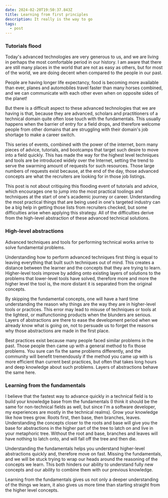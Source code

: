 ```yaml
---
date: 2024-02-20T19:50:37.843Z
title: Learning from first principles
description: It really is the way to go
tags:
  - post
---
```

### Tutorials flood

Today's advanced technologies are very generous to us, and we are living in perhaps the most comfortable period in our history. I am aware that there are still many places in the world that are not as easy as others, but for most of the world, we are doing decent when compared to the people in our past.

People are having longer life expectancy, food is becoming more available than ever, planes and automobiles travel faster than many horses combined, and we can communicate with each other even when on opposite sides of the planet!

But there is a difficult aspect to these advanced technologies that we are having is that, because they are advanced, scholars and practitioners of a technical domain quite often lose touch with the fundamentals. This usually happens when the barrier of entry for a field drops, and therefore welcome people from other domains that are struggling with their domain's job shortage to make a career switch.

This series of events, combined with the power of the internet, born many pieces of advice, tutorials, and bootcamps that target such desire to move into a field quickly. This has made the way for the highest level techniques and tools are be introduced widely over the Internet, setting the trend to serve the swarming amount of requests for such resources. Those large numbers of requests exist because, at the end of the day, those advanced concepts are what the recruiters are looking for in those job listings.

This post is not about critiquing this flooding event of tutorials and advice, which encourages one to jump into the most practical toolings and techniques at the start of one's academic journey or career. Understanding the most practical things that are being used in one's targeted industry can be a big help in getting those lists from recruiters checked, but some difficulties arise when applying this strategy. All of the difficulties derive from the high-level abstraction of these advanced technical solutions.

### High-level abstractions

Advanced techniques and tools for performing technical works arrive to solve fundamental problems.

Understanding how to perform advanced techniques first thing is equal to leaving everything that built such techniques out of mind. This creates a distance between the learner and the concepts that they are trying to learn. Higher-level tools improve by adding onto existing layers of solutions to the problems that lower-level tools have solved, therefore more and more the higher level the tool is, the more distant it is separated from the original concepts.

By skipping the fundamental concepts, one will have a hard time understanding the reason why things are the way they are in higher-level tools or practices. This error may lead to misuse of techniques or tools at the lightest, or malfunctioning products when the blunders are serious. Layers of abstractions are there to ease the development period when we already know what is going on, not to persuade us to forget the reasons why those abstractions are made in the first place.

Best practices exist because many people faced similar problems in the past. Those people then came up with a general method to fix those problems. You sure can fix the same problems differently, and the community will benefit tremendously if the method you came up with is more efficient than current best practices, but often that takes long hours and deep knowledge about such problems. Layers of abstractions behave the same here.

### Learning from the fundamentals 

I believe that the fastest way to advance quickly in a technical field is to build your knowledge base from the fundamentals (I think it should be the same for non-technical fields as well, but since I'm a software developer, my experiences are mostly in the technical realms). Grow your knowledge like how trees grow. Roots first, then base, then branches, leaves. Understanding the concepts closer to the roots and base will give you the base for abstractions in the higher part of the tree to latch on and live in your metaphoric tree. Without the root and base, branches and leaves will have nothing to latch onto, and will fall off the tree and then die.

Understanding the fundamentals helps you understand higher-level abstractions quickly and, therefore move on fast. Missing the fundamentals, and we will be stuck trying to wrap our heads around the reasoning of the concepts we learn. This both hinders our ability to understand fully new concepts and our ability to combine them with our previous knowledge.

Learning from the fundamentals gives us not only a deeper understanding of the things we learn, it also gives us more time than starting straight from the higher level concepts.
